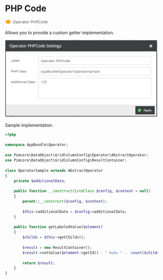 # PHP Code

![Setting](../../../img/gridconfig/operator_phpcode_symbol.png)

Allows you to provide a custom getter implementation.

![Sample](../../../img/gridconfig/operator_phpcode_sample.png)

Sample implementation.
```php
<?php

namespace AppBundle\Operator;

use Pimcore\DataObject\GridColumnConfig\Operator\AbstractOperator;
use Pimcore\DataObject\GridColumnConfig\ResultContainer;

class OperatorSample extends AbstractOperator
{
    private $additionalData;
    
    public function __construct(\stdClass $config, $context = null)
    {
        parent::__construct($config, $context);

        $this->additionalData = $config->additionalData;
    }

    public function getLabeledValue($element)
    {
        $childs = $this->getChilds();

        $result = new ResultContainer();
        $result->setValue($element->getId() . " huhu " .  count($childs) . " " . $this->additionalData);

        return $result;
    }
}
```





